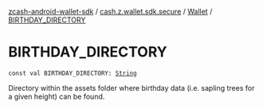 [zcash-android-wallet-sdk](../../index.md) / [cash.z.wallet.sdk.secure](../index.md) / [Wallet](index.md) / [BIRTHDAY_DIRECTORY](./-b-i-r-t-h-d-a-y_-d-i-r-e-c-t-o-r-y.md)

# BIRTHDAY_DIRECTORY

`const val BIRTHDAY_DIRECTORY: `[`String`](https://kotlinlang.org/api/latest/jvm/stdlib/kotlin/-string/index.html)

Directory within the assets folder where birthday data (i.e. sapling trees for a given height) can be found.

